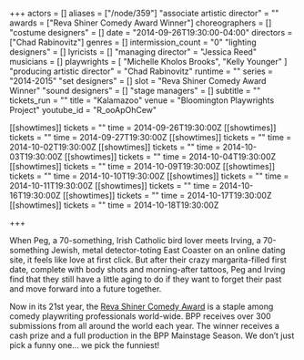 +++
actors = []
aliases = ["/node/359"]
"associate artistic director" = ""
awards = ["Reva Shiner Comedy Award Winner"]
choreographers = []
"costume designers" = []
date = "2014-09-26T19:30:00-04:00"
directors = ["Chad Rabinovitz"]
genres = []
intermission_count = "0"
"lighting designers" = []
lyricists = []
"managing director" = "Jessica Reed"
musicians = []
playwrights = [
    "Michelle Kholos Brooks",
    "Kelly Younger"
]
"producing artistic director" = "Chad Rabinovitz"
runtime = ""
series = "2014-2015"
"set designers" = []
slot = "Reva Shiner Comedy Award Winner"
"sound designers" = []
"stage managers" = []
subtitle = ""
tickets_run = ""
title = "Kalamazoo"
venue = "Bloomington Playwrights Project"
youtube_id = "R_ooApOhCew"


[[showtimes]]
  tickets = ""
  time = 2014-09-26T19:30:00Z
[[showtimes]]
  tickets = ""
  time = 2014-09-27T19:30:00Z
[[showtimes]]
  tickets = ""
  time = 2014-10-02T19:30:00Z
[[showtimes]]
  tickets = ""
  time = 2014-10-03T19:30:00Z
[[showtimes]]
  tickets = ""
  time = 2014-10-04T19:30:00Z
[[showtimes]]
  tickets = ""
  time = 2014-10-09T19:30:00Z
[[showtimes]]
  tickets = ""
  time = 2014-10-10T19:30:00Z
[[showtimes]]
  tickets = ""
  time = 2014-10-11T19:30:00Z
[[showtimes]]
  tickets = ""
  time = 2014-10-16T19:30:00Z
[[showtimes]]
  tickets = ""
  time = 2014-10-17T19:30:00Z
[[showtimes]]
  tickets = ""
  time = 2014-10-18T19:30:00Z

+++

When Peg, a 70-something, Irish Catholic bird lover meets Irving, a 70-something Jewish, metal detector-toting East Coaster on an online dating site, it feels like love at first click. But after their crazy margarita-filled first date, complete with body shots and morning-after tattoos, Peg and Irving find that they still have a little aging to do if they want to forget their past and move forward into a future together.

Now in its 21st year, the [Reva Shiner Comedy Award](/playwrights/reva-shiner-comedy/) is a staple among comedy playwriting professionals world-wide. BPP receives over 300 submissions from all around the world each year.  The winner receives a cash prize and a full production in the BPP Mainstage Season.  We don’t just pick a funny one... we pick the funniest!
